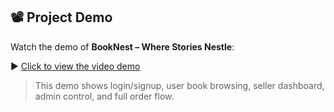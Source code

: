 
## 📽️ Project Demo

Watch the demo of **BookNest – Where Stories Nestle**:

▶️ [Click to view the video demo](https://github.com/parasalavanyaa/BOOKNEST-WHERE-STORIES-NESTLE/tree/main/Video%20Demo)

> This demo shows login/signup, user book browsing, seller dashboard, admin control, and full order flow.
